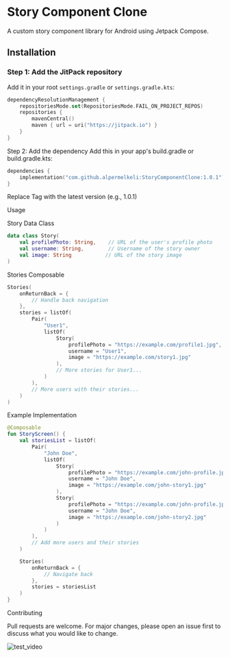 # Story Component Clone

A custom story component library for Android using Jetpack Compose.

## Installation

### Step 1: Add the JitPack repository

Add it in your root `settings.gradle` or `settings.gradle.kts`:

```kotlin
dependencyResolutionManagement {
    repositoriesMode.set(RepositoriesMode.FAIL_ON_PROJECT_REPOS)
    repositories {
        mavenCentral()
        maven { url = uri("https://jitpack.io") }
    }
}
```
Step 2: Add the dependency
Add this in your app's build.gradle or build.gradle.kts:

```kotlin
dependencies {
    implementation("com.github.alpermelkeli:StoryComponentClone:1.0.1")
}
```
Replace Tag with the latest version (e.g., 1.0.1)

Usage

Story Data Class
```kotlin
data class Story(
    val profilePhoto: String,    // URL of the user's profile photo
    val username: String,        // Username of the story owner
    val image: String           // URL of the story image
)
```
Stories Composable
```kotlin
Stories(
    onReturnBack = { 
        // Handle back navigation
    },
    stories = listOf(
        Pair(
            "User1",
            listOf(
                Story(
                    profilePhoto = "https://example.com/profile1.jpg",
                    username = "User1",
                    image = "https://example.com/story1.jpg"
                ),
                // More stories for User1...
            )
        ),
        // More users with their stories...
    )
)
```
Example Implementation
```kotlin
@Composable
fun StoryScreen() {
    val storiesList = listOf(
        Pair(
            "John Doe",
            listOf(
                Story(
                    profilePhoto = "https://example.com/john-profile.jpg",
                    username = "John Doe",
                    image = "https://example.com/john-story1.jpg"
                ),
                Story(
                    profilePhoto = "https://example.com/john-profile.jpg",
                    username = "John Doe",
                    image = "https://example.com/john-story2.jpg"
                )
            )
        ),
        // Add more users and their stories
    )

    Stories(
        onReturnBack = {
            // Navigate back
        },
        stories = storiesList
    )
}
```

Contributing

Pull requests are welcome. For major changes, please open an issue first to discuss what you would like to change.

![test_video](https://github.com/user-attachments/assets/e6f5754c-810f-4489-8262-086b5e5376f8)
